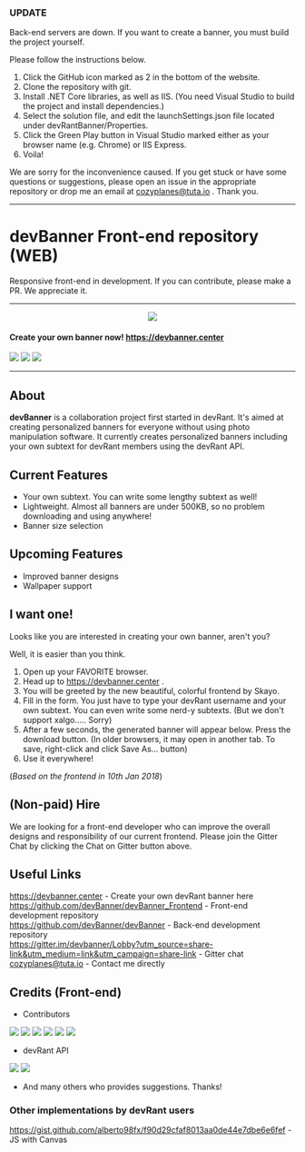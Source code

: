 ### UPDATE
Back-end servers are down. If you want to create a banner, you must build the project yourself.

Please follow the instructions below.
1. Click the GitHub icon marked as 2 in the bottom of the website. 
2. Clone the repository with git. 
3. Install .NET Core libraries, as well as IIS. (You need Visual Studio to build the project and install dependencies.) 
4. Select the solution file, and edit the launchSettings.json file located under devRantBanner/Properties. 
5. Click the Green Play button in Visual Studio marked either as your browser name (e.g. Chrome) or IIS Express. 
6. Voila!

We are sorry for the inconvenience caused. If you get stuck or have some questions or suggestions, please open an issue in the appropriate repository or drop me an email at <cozyplanes@tuta.io> . Thank you.

----

# devBanner Front-end repository (WEB)
Responsive front-end in development.
If you can contribute, please make a PR. We appreciate it.

----

<p align="center"><img src="https://i.imgur.com/fHiT4OO.png"/></p> 

<!--<h2 align="center"><b>devBanner</b></h2>
<h4 align="center">Create your own devRant Banner now!</h4>
<h4 align="center">https://devbanner.center</h4>-->

#### Create your own banner now! https://devbanner.center

<p align="center">

  [<img src="https://img.shields.io/github/issues/devBanner_Frontend/devBanner.svg?style=for-the-badge">](https://github.com/devBanner/devBanner_Frontend/issues)
  [<img src="https://img.shields.io/github/issues-pr/devBanner_Frontend/devBanner.svg?style=for-the-badge">](https://github.com/devBanner/devBanner_Frontend/pulls)
  [<img src="https://img.shields.io/gitter/room/devBanner/devBanner.svg?style=for-the-badge">](https://gitter.im/devbanner/Lobby?utm_source=share-link&utm_medium=link&utm_campaign=share-link)
  
</p>

----

## About
**devBanner** is a collaboration project first started in devRant. It's aimed at creating personalized banners for everyone without using photo manipulation software. It currently creates personalized banners including your own subtext for devRant members using the devRant API.

## Current Features
- Your own subtext. You can write some lengthy subtext as well!
- Lightweight. Almost all banners are under 500KB, so no problem downloading and using anywhere!
- Banner size selection

## Upcoming Features
- Improved banner designs
- Wallpaper support

## I want one!
Looks like you are interested in creating your own banner, aren't you?

Well, it is easier than you think.

1. Open up your FAVORITE browser.
2. Head up to https://devbanner.center .
3. You will be greeted by the new beautiful, colorful frontend by Skayo.
4. Fill in the form. You just have to type your devRant username and your own subtext. You can even write some nerd-y subtexts. (But we don't support xalgo..... Sorry)
5. After a few seconds, the generated banner will appear below. Press the download button. (In older browsers, it may open in another tab. To save, right-click and click Save As... button)
6. Use it everywhere!

(*Based on the frontend in 10th Jan 2018*)

## (Non-paid) Hire
We are looking for a front-end developer who can improve the overall designs and responsibility of our current frontend. Please join the Gitter Chat by clicking the Chat on Gitter button above.

## Useful Links
https://devbanner.center - Create your own devRant banner here    
https://github.com/devBanner/devBanner_Frontend - Front-end development repository      
https://github.com/devBanner/devBanner - Back-end development repository    
https://gitter.im/devbanner/Lobby?utm_source=share-link&utm_medium=link&utm_campaign=share-link - Gitter chat    
<cozyplanes@tuta.io> - Contact me directly


## Credits (Front-end)

- Contributors

[<img src="https://img.shields.io/badge/contributor-Kimmax-brightgreen.svg?style=for-the-badge">](https://github.com/Kimmax) 
[<img src="https://img.shields.io/badge/contributor-cozyplanes-blue.svg?style=for-the-badge">](https://github.com/cozyplanes) 
[<img src="https://img.shields.io/badge/contributor-Mitch528-yellow.svg?style=for-the-badge">](https://github.com/Mitch528) 
[<img src="https://img.shields.io/badge/contributor-LoganS1-red.svg?style=for-the-badge">](https://github.com/LoganS1)
[<img src="https://img.shields.io/badge/contributor-Skayo-orange.svg?style=for-the-badge">](https://github.com/Skayo)
[<img src="https://img.shields.io/badge/contributor-skynet-yellowgreen.svg?style=for-the-badge">](https://github.com/afzalsayed96)

- devRant API

[<img src="https://img.shields.io/badge/devRant%20API-dfox-lightgrey.svg?style=for-the-badge">](https://devrant.com/users/dfox)
[<img src="https://img.shields.io/badge/devRant%20Avatar-trogus-lightgrey.svg?style=for-the-badge">](https://devrant.com/users/trogus)

- And many others who provides suggestions. Thanks!

### Other implementations by devRant users
https://gist.github.com/alberto98fx/f90d29cfaf8013aa0de44e7dbe6e6fef - JS with Canvas
